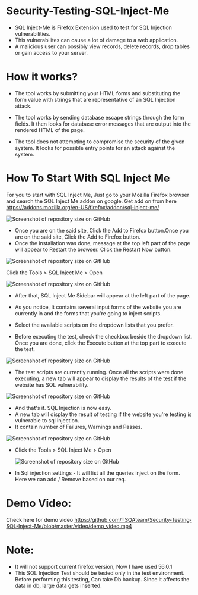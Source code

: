# Security-Testing-SQL-Inject-Me
- SQL Inject-Me is Firefox Extension used to test for SQL Injection vulnerabilities.
- This vulnerabilites can cause a lot of damage to a web application. 
- A malicious user can possibly view records, delete records, drop tables or gain access to your server. 

# How it works?
 - The tool works by submitting your HTML forms and substituting the form value with strings that are representative of an SQL Injection attack.

 - The tool works by sending database escape strings through the form fields. It then looks for database error messages that are output into the rendered HTML of the page.

 - The tool does not attempting to compromise the security of the given system. It looks for possible entry points for an attack against the system.


# How To Start With SQL Inject Me
For you to start with SQL Inject Me, Just go to your Mozilla Firefox browser and search the SQL   Inject Me addon on google.
   Get add on from here
 https://addons.mozilla.org/en-US/firefox/addon/sql-inject-me/
 
  ![Screenshot of repository size on GitHub](https://github.com/TSQAteam/Security-Testing-SQL-Inject-Me/blob/master/images/1.png)
  
   - Once you are on the said site, Click the Add to Firefox button.Once you are on the said site, Click  the Add to Firefox button.
   - Once the installation was done, message at the top left part of the page will appear to Restart the browser. Click the Restart Now  button.
   
   ![Screenshot of repository size on GitHub](https://github.com/TSQAteam/Security-Testing-SQL-Inject-Me/blob/master/images/1_2.png)
   
   
   Click  the Tools > SQL Inject Me > Open
   
   ![Screenshot of repository size on GitHub](https://github.com/TSQAteam/Security-Testing-SQL-Inject-Me/blob/master/images/2.png)
 
   - After that,  SQL Inject Me Sidebar will appear at the left part of the page.
   - As you notice, It contains several input forms of the website you are currently in and the forms that you're going to inject scripts. 
      
   - Select the available scripts on the dropdown lists that you prefer. 
   - Before executing the test, check the checkbox beside the dropdown list. Once you are done, click the Execute button at the top part to execute the test.
   
   
   
  ![Screenshot of repository size on GitHub](https://github.com/TSQAteam/Security-Testing-SQL-Inject-Me/blob/master/images/3.png)

   - The test scripts are currently running. Once all the scripts were done executing, a new tab will appear to display the results of the test if the website has SQL vulnerability.
   
  ![Screenshot of repository size on GitHub](https://github.com/TSQAteam/Security-Testing-SQL-Inject-Me/blob/master/images/4.png)
  
  
   - And that's it. SQL Injection is now easy. 
   - A new tab will display the result of testing if the website you're testing is vulnerable to sql injection. 
   - It contain number of Failures, Warnings and Passes.
  
  
   ![Screenshot of repository size on GitHub](https://github.com/TSQAteam/Security-Testing-SQL-Inject-Me/blob/master/images/5.png)
   
   - Click  the Tools > SQL Inject Me > Open
   
      ![Screenshot of repository size on GitHub](https://github.com/TSQAteam/Security-Testing-SQL-Inject-Me/blob/master/images/6.png)
      
   -  In Sql injection settings  - It will list all the queries inject on the form. Here we can add / Remove based on our req.
   
   
   # Demo Video:
   
   Check here for demo video
    https://github.com/TSQAteam/Security-Testing-SQL-Inject-Me/blob/master/video/demo_video.mp4
   
   
   # Note:
   - It will not support current firefox version, Now I have used 56.0.1
   - This SQL Injection Test should be tested only in the test environment. Before performing this testing, Can take Db backup. Since it affects the data in db, large data gets inserted.
   
